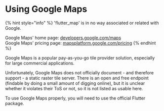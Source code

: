 # Using Google Maps

{% hint style="info" %}
'flutter\_map' is in no way associated or related with Google.

Google Maps' home page: [developers.google.com/maps](https://developers.google.com/maps)\
Google Maps' pricing page: [mapsplatform.google.com/pricing](https://mapsplatform.google.com/pricing)
{% endhint %}

Google Maps is a popular pay-as-you-go tile provider solution, especially for large commercial applications.

Unfortunately, Google Maps does not officially document - and therefore support - a static raster tile server. There is an open and free endpoint (findable by doing a small amount of digging online), but it is unclear whether it violates their ToS or not, so it is not listed as usable here.

To use Google Maps properly, you will need to use the official Flutter package.
